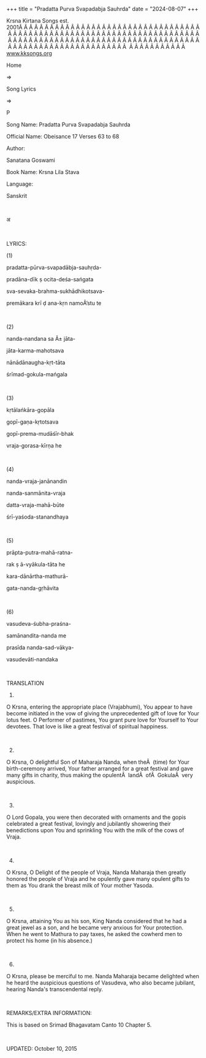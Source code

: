 +++ 
title = "Pradatta Purva Svapadabja Sauhrda"
date = "2024-08-07"
+++

Krsna Kirtana Songs est. 2001Â Â Â Â Â Â Â Â Â Â Â Â Â Â Â Â Â Â Â Â Â Â Â Â Â Â Â Â Â Â Â Â Â Â Â Â Â Â Â Â Â Â Â Â Â Â Â Â Â Â Â Â Â Â Â Â Â Â Â Â Â Â Â Â Â Â Â Â Â Â Â Â Â Â Â Â Â Â Â Â Â Â Â Â Â Â Â Â Â Â Â Â Â Â Â Â Â Â Â Â Â Â Â Â Â Â Â Â Â Â Â Â Â Â Â Â Â Â Â Â Â Â Â Â Â Â Â Â Â Â Â Â  Â Â Â Â Â Â Â Â Â Â Â  
www.kksongs.org








Home
 
⇒
 
Song
Lyrics


⇒
 
P


Song
Name: Pradatta Purva Svapadabja Sauhrda


Official
Name: Obeisance 17 Verses 63 to 68


Author:

Sanatana Goswami


Book
Name: 
Krsna Lila
Stava


Language:

Sanskrit


 








अ








 


LYRICS:


(1)


pradatta-pūrva-svapadābja-sauhṛda-


pradāna-dīk
ṣ
ocita-deśa-sańgata


sva-sevaka-brahma-sukhādhikotsava-


premākara
krī
ḍ
ana-kṛn namoÂ’stu te


 


(2)


nanda-nandana
sa
Ã±
jāta-


jāta-karma-mahotsava


nānādānaugha-kṛt-tāta


śrīmad-gokula-mańgala


 


(3)


kṛtālańkāra-gopāla


gopī-gaṇa-kṛtotsava



gopī-prema-mudāśīr-bhak


vraja-gorasa-kīrṇa
he


 


(4)


nanda-vraja-janānandin


nanda-sanmānita-vraja


datta-vraja-mahā-būte


śrī-yaśoda-stanandhaya


 


(5)


prāpta-putra-mahā-ratna-


rak
ṣ
ā-vyākula-tāta he


kara-dānārtha-mathurā-


gata-nanda-gṛhāvita


 


(6)


vasudeva-śubha-praśna-


samānandita-nanda
me


prasīda
nanda-sad-vākya-


vasudevāti-nandaka


 


TRANSLATION


1)
O Krsna, entering the appropriate place (Vrajabhumi), You appear to have become
initiated in the vow of giving the unprecedented gift of love for Your lotus
feet. O Performer of pastimes, You grant pure love for Yourself to Your
devotees. That love is like a great festival of spiritual happiness.


 


2)
O Krsna, O delightful Son of Maharaja Nanda, when theÂ  (time) for Your
birth-ceremony arrived, Your father arranged for a great festival and gave many
gifts in charity, thus making the opulentÂ  landÂ  ofÂ  GokulaÂ  very auspicious.


 


3)
O Lord Gopala, you were then decorated with ornaments and the gopis celebrated
a great festival, lovingly and jubilantly showering their benedictions upon You
and sprinkling You with the milk of the cows of Vraja.


 


4)
O Krsna, O Delight of the people of Vraja, Nanda Maharaja then greatly honored
the people of Vraja and he opulently gave many opulent gifts to them as You
drank the breast milk of Your mother Yasoda.


 


5)
O Krsna, attaining You as his son, King Nanda considered that he had a great
jewel as a son, and he became very anxious for Your protection. When he went to
Mathura to pay taxes, he asked the cowherd men to protect his home (in his
absence.)


 


6)
O Krsna, please be merciful to me. Nanda Maharaja became delighted when he
heard the auspicious questions of Vasudeva, who also became jubilant, hearing
Nanda's transcendental reply.


 


REMARKS/EXTRA
INFORMATION:


This
is based on Srimad Bhagavatam Canto 10 Chapter 5.


 


UPDATED:
 October 10, 2015